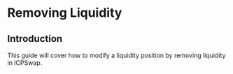 # Removing Liquidity

## Introduction

This guide will cover how to modify a liquidity position by removing liquidity in ICPSwap.